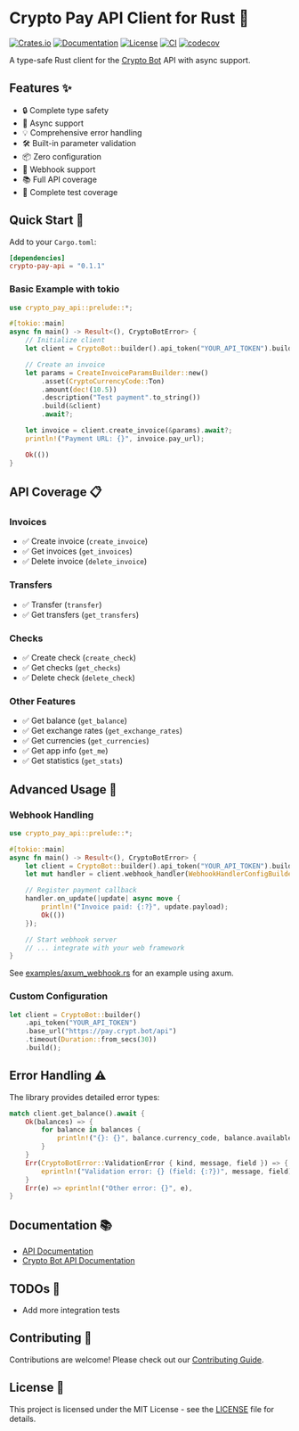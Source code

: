 # Crypto Pay API Client for Rust 🦀

[![Crates.io](https://img.shields.io/crates/v/crypto-pay-api.svg)](https://crates.io/crates/crypto-pay-api)
[![Documentation](https://docs.rs/crypto-pay-api/badge.svg)](https://docs.rs/crypto-pay-api)
[![License](https://img.shields.io/badge/license-MIT-blue.svg)](LICENSE)
[![CI](https://github.com/escwxyz/crypto-pay-api/actions/workflows/test.yml/badge.svg)](https://github.com/escwxyz/crypto-pay-api/actions/workflows/test.yml)
[![codecov](https://codecov.io/gh/escwxyz/crypto-pay-api/graph/badge.svg?token=Ar6BnDUude)](https://codecov.io/gh/escwxyz/crypto-pay-api)

A type-safe Rust client for the [Crypto Bot](https://t.me/CryptoBot) API with async support.

## Features ✨

- 🔒 Complete type safety
- 🚀 Async support
- 💡 Comprehensive error handling
- 🛠 Built-in parameter validation
- 📦 Zero configuration
- 🔌 Webhook support
- 📚 Full API coverage
- 🧪 Complete test coverage

## Quick Start 🚀

Add to your `Cargo.toml`:

```toml
[dependencies]
crypto-pay-api = "0.1.1"
```

### Basic Example with tokio

```rust
use crypto_pay_api::prelude::*;

#[tokio::main]
async fn main() -> Result<(), CryptoBotError> {
    // Initialize client
    let client = CryptoBot::builder().api_token("YOUR_API_TOKEN").build()?;

    // Create an invoice
    let params = CreateInvoiceParamsBuilder::new()
        .asset(CryptoCurrencyCode::Ton)
        .amount(dec!(10.5))
        .description("Test payment".to_string())
        .build(&client)
        .await?;

    let invoice = client.create_invoice(&params).await?;
    println!("Payment URL: {}", invoice.pay_url);

    Ok(())
}
```

## API Coverage 📋

### Invoices

- ✅ Create invoice (`create_invoice`)
- ✅ Get invoices (`get_invoices`)
- ✅ Delete invoice (`delete_invoice`)

### Transfers

- ✅ Transfer (`transfer`)
- ✅ Get transfers (`get_transfers`)

### Checks

- ✅ Create check (`create_check`)
- ✅ Get checks (`get_checks`)
- ✅ Delete check (`delete_check`)

### Other Features

- ✅ Get balance (`get_balance`)
- ✅ Get exchange rates (`get_exchange_rates`)
- ✅ Get currencies (`get_currencies`)
- ✅ Get app info (`get_me`)
- ✅ Get statistics (`get_stats`)

## Advanced Usage 🔧

### Webhook Handling

```rust
use crypto_pay_api::prelude::*;

#[tokio::main]
async fn main() -> Result<(), CryptoBotError> {
    let client = CryptoBot::builder().api_token("YOUR_API_TOKEN").build()?;
    let mut handler = client.webhook_handler(WebhookHandlerConfigBuilder::new().build());

    // Register payment callback
    handler.on_update(|update| async move {
        println!("Invoice paid: {:?}", update.payload);
        Ok(())
    });

    // Start webhook server
    // ... integrate with your web framework
}
```

See [examples/axum_webhook.rs](examples/axum_webhook.rs) for an example using axum.

### Custom Configuration

```rust
let client = CryptoBot::builder()
    .api_token("YOUR_API_TOKEN")
    .base_url("https://pay.crypt.bot/api")
    .timeout(Duration::from_secs(30))
    .build();
```

## Error Handling ⚠️

The library provides detailed error types:

```rust
match client.get_balance().await {
    Ok(balances) => {
        for balance in balances {
            println!("{}: {}", balance.currency_code, balance.available);
        }
    }
    Err(CryptoBotError::ValidationError { kind, message, field }) => {
        eprintln!("Validation error: {} (field: {:?})", message, field);
    }
    Err(e) => eprintln!("Other error: {}", e),
}
```

## Documentation 📚

- [API Documentation](https://docs.rs/crypto-pay-api)
- [Crypto Bot API Documentation](https://help.crypt.bot/crypto-pay-api)

## TODOs 🧪

- Add more integration tests

## Contributing 🤝

Contributions are welcome! Please check out our [Contributing Guide](CONTRIBUTING.md).

## License 📄

This project is licensed under the MIT License - see the [LICENSE](LICENSE) file for details.
